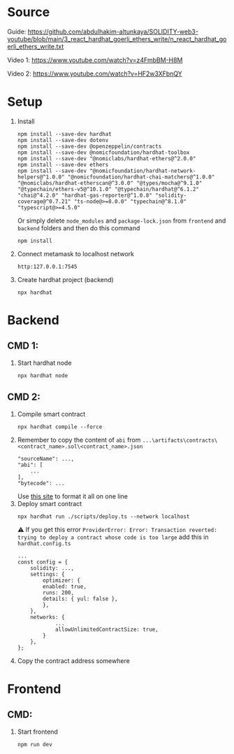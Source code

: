 # Source
Guide: https://github.com/abdulhakim-altunkaya/SOLIDITY-web3-youtube/blob/main/3_react_hardhat_goerli_ethers_write/n_react_hardhat_goerli_ethers_write.txt

Video 1: https://www.youtube.com/watch?v=z4FmbBM-H8M

Video 2: https://www.youtube.com/watch?v=HF2w3XFbnQY

# Setup
1. Install
    ```
    npm install --save-dev hardhat
    npm install --save-dev dotenv
    npm install --save-dev @openzeppelin/contracts
    npm install --save-dev @nomicfoundation/hardhat-toolbox 
    npm install --save-dev "@nomiclabs/hardhat-ethers@^2.0.0"
    npm install --save-dev ethers
    npm install --save-dev "@nomicfoundation/hardhat-network-helpers@^1.0.0" "@nomicfoundation/hardhat-chai-matchers@^1.0.0" "@nomiclabs/hardhat-etherscan@^3.0.0" "@types/mocha@^9.1.0" "@typechain/ethers-v5@^10.1.0" "@typechain/hardhat@^6.1.2" "chai@^4.2.0" "hardhat-gas-reporter@^1.0.8" "solidity-coverage@^0.7.21" "ts-node@>=8.0.0" "typechain@^8.1.0" "typescript@>=4.5.0"
    ```
    Or simply delete `node_modules` and `package-lock.json` from `frontend` and `backend` folders and then do this command
    ```
    npm install
    ```
2. Connect metamask to localhost network
    ```
    http:127.0.0.1:7545
    ```
3. Create hardhat project (backend)
    ```
    npx hardhat
    ```

# Backend
## CMD 1:
1. Start hardhat node
    ```
    npx hardhat node
    ```

## CMD 2:
1. Compile smart contract
    ```
    npx hardhat compile --force
    ```
2. Remember to copy the content of `abi` from `...\artifacts\contracts\<contract_name>.sol\<contract_name>.json`
    ```
    "sourceName": ...,
    "abi": [
        ...
    ],
    "bytecode": ...
    ```
    Use [this site](https://lingojam.com/TexttoOneLine) to format it all on one line
2. Deploy smart contract
    ```
    npx hardhat run ./scripts/deploy.ts --network localhost
    ```
    ⚠️ If you get this error `ProviderError: Error: Transaction reverted: trying to deploy a contract whose code is too large` add this in `hardhat.config.ts`
    ```
    ...
    const config = {
        solidity: ...,
        settings: {
            optimizer: {
            enabled: true,
            runs: 200,
            details: { yul: false },
            },
        },
        networks: {
                ...
                allowUnlimitedContractSize: true,
            }
        },
    };  
    ```
3. Copy the contract address somewhere

# Frontend
## CMD: 
1. Start frontend

    ```
    npm run dev
    ```

